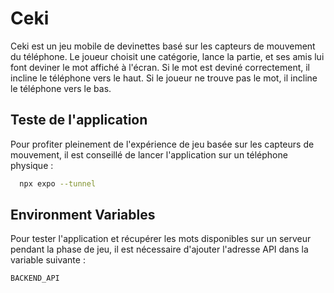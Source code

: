 
# Ceki

Ceki est un jeu mobile de devinettes basé sur les capteurs de mouvement du téléphone. Le joueur choisit une catégorie, lance la partie, et ses amis lui font deviner le mot affiché à l'écran. Si le mot est deviné correctement, il incline le téléphone vers le haut. Si le joueur ne trouve pas le mot, il incline le téléphone vers le bas.


## Teste de l'application

Pour profiter pleinement de l'expérience de jeu basée sur les capteurs de mouvement, il est conseillé de lancer l'application sur un téléphone physique :

```bash
  npx expo --tunnel
```
    
## Environment Variables

Pour tester l'application et récupérer les mots disponibles sur un serveur pendant la phase de jeu, il est nécessaire d'ajouter l'adresse API dans la variable suivante :

`BACKEND_API`


